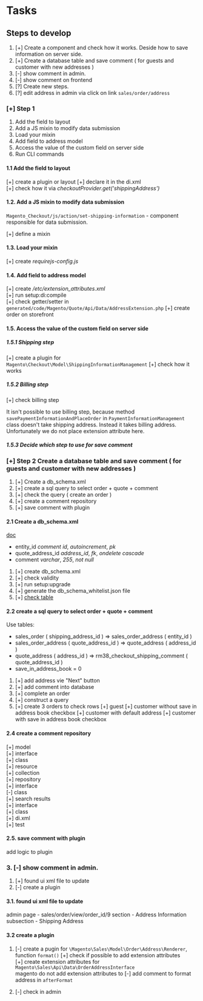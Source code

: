 # Tasks

## Steps to develop

1. [+] Create a component and check how it works. Deside how to save information on server side.
2. [+] Create a database table and save comment ( for guests and customer with new addresses )
3. [-] show comment in admin. 
4. [-] show comment on frontend
5. [?] Create new steps.
6. [?] edit address in admin via click on link `sales/order/address`

### [+] Step 1

1. Add the field to layout
2. Add a JS mixin to modify data submission
3. Load your mixin
4. Add field to address model
5. Access the value of the custom field on server side
6. Run CLI commands

#### 1.1 Add the field to layout

[+] create a plugin or layout
[+] declare it in the di.xml  
[+] check how it via *checkoutProvider.get('shippingAddress')*  

#### 1.2. Add a JS mixin to modify data submission

`Magento_Checkout/js/action/set-shipping-information` - component responsible for data submission.

[+] define a mixin  

#### 1.3. Load your mixin

[+] create *requirejs-config.js*

#### 1.4. Add field to address model

[+] create */etc/extension_attributes.xml*  
[+] run setup:di:compile  
[+] check getter/setter in `generated/code/Magento/Quote/Api/Data/AddressExtension.php`
[+] create order on storefront

#### 1.5. Access the value of the custom field on server side

##### 1.5.1 Shipping step

[+] create a plugin for `Magento\Checkout\Model\ShippingInformationManagement`
[+] check how it works

##### 1.5.2 Billing step

[+] check billing step

It isn't possible to use billing step, because method `savePaymentInformationAndPlaceOrder` in `PaymentInformationManagement` class doesn't take shipping address. Instead it takes billing address. Unfortunately we do not place extension attribute here.

##### 1.5.3 Decide which step to use for save comment

### [+] Step 2 Create a database table and save comment ( for guests and customer with new addresses )

1. [+] Create a db_schema.xml  
2. [+] create a sql query to select order + quote + comment  
3. [+] check the query ( create an order )  
4. [+] create a comment repository  
5. [+] save comment with plugin

#### 2.1 Create a db_schema.xml

[doc](https://developer.adobe.com/commerce/php/development/components/declarative-schema/configuration/)

- entity_id             *comment id*, *autoincrement*, *pk*
- quote_address_id      *address_id*, *fk*, *ondelete cascade*
- comment               *varchar*, *255*, *not null*

1. [+] create db_schema.xml
2. [+] check validity
3. [+] run setup:upgrade
4. [+] generate the db_schema_whitelist.json file
5. [+] [check table](./tasks/2_1_5_check_table.sql)

#### 2.2  create a sql query to select order + quote + comment

Use tables:

- sales_order ( shipping_address_id ) => sales_order_address ( entity_id )
- sales_order_address ( quote_address_id ) => quote_address ( address_id )
- quote_address ( address_id ) => rm38_checkout_shipping_comment ( quote_address_id )
- save_in_address_book = 0

1. [+] add address vie "Next" button
2. [+] add comment into database
3. [+] complete an order
4. [+] construct a query
5. [+] create 3 orders to check rows
        [+] guest
        [+] customer without save in address book checkbox
        [+] customer with default address
        [+] customer with save in address book checkbox

#### 2.4 create a comment repository

[+] model  
        [+] interface  
        [+] class  
[+] resource  
[+] collection  
[+] repository  
        [+] interface  
        [-] class  
[+] search results  
        [+] interface  
        [+] class  
[+] di.xml  
[+] test 

#### 2.5. save comment with plugin

add logic to plugin

### 3. [-] show comment in admin. 

1. [+] found ui xml file to update 
2. [-] create a plugin

#### 3.1. found ui xml file to update 

admin page - sales/order/view/order_id/9
section - Address Information
subsection - Shipping Address

#### 3.2 create a plugin 

1. [-] create a pugin for `\Magento\Sales\Model\Order\Address\Renderer`, function `format()`
        [+] check if possible to add extension attributes  
                [+] create extension attributes for  `Magento\Sales\Api\Data\OrderAddressInterface`  
                magento do not add extension attributes to 
        [-] add comment to format address in `afterFormat`

2. [-] check in admin



